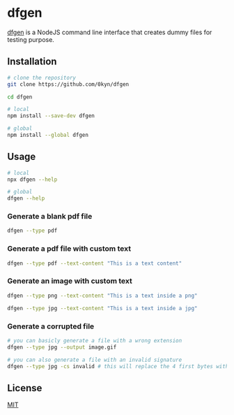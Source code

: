 # dfgen

[dfgen](https://www.npmjs.com/package/dfgen) is a NodeJS command line interface that creates dummy files for testing purpose.

## Installation

```bash
# clone the repository
git clone https://github.com/0kyn/dfgen

cd dfgen

# local
npm install --save-dev dfgen

# global
npm install --global dfgen
```

## Usage

```bash
# local
npx dfgen --help

# global
dfgen --help
```

### Generate a blank pdf file
```bash
dfgen --type pdf 
```

### Generate a pdf file with custom text

```bash
dfgen --type pdf --text-content "This is a text content"
```

### Generate an image with custom text

```bash
dfgen --type png --text-content "This is a text inside a png"

dfgen --type jpg --text-content "This is a text inside a jpg"
```

### Generate a corrupted file

```bash
# you can basicly generate a file with a wrong extension
dfgen --type jpg --output image.gif

# you can also generate a file with an invalid signature
dfgen --type jpg -cs invalid # this will replace the 4 first bytes with 0x00 0x01 0x02 0x03
```

## License

[MIT](https://choosealicense.com/licenses/mit/)
